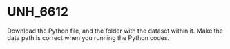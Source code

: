 # UNH_6612
Download the Python file, and the folder with the dataset within it.
Make the data path is correct when you running the Python codes.
